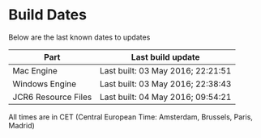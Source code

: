 # Build Dates

Below are the last known dates to updates

Part | Last build update
-----|-----
Mac Engine | Last built: 03 May 2016; 22:21:51
Windows Engine | Last built: 03 May 2016; 22:38:43
JCR6 Resource Files | Last built: 04 May 2016; 09:54:21
All times are in CET (Central European Time: Amsterdam, Brussels, Paris, Madrid)



